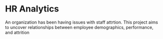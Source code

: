 # HR Analytics
An organization has been having issues with staff attrtion.
This project aims to uncover relationships between employee demographics, performance, and attrition
